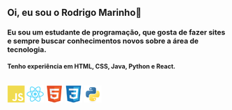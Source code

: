 ## Oi, eu sou o Rodrigo Marinho👋
### Eu sou um estudante de programação, que gosta de fazer sites e sempre buscar conhecimentos novos sobre a área de tecnologia.
#### Tenho experiência em HTML, CSS, Java, Python e React.

<div style="display: inline_block"><br>
  <img align="center" alt="Rodri-Js" height="40" width="40" src="https://raw.githubusercontent.com/devicons/devicon/master/icons/javascript/javascript-plain.svg">
  <img align="center" alt="Rodri-React" height="40" width="40" src="https://raw.githubusercontent.com/devicons/devicon/master/icons/react/react-original.svg">
  <img align="center" alt="Rodri-HTML" height="40" width="40" src="https://raw.githubusercontent.com/devicons/devicon/master/icons/html5/html5-original.svg">
  <img align="center" alt="Rodri-CSS" height="40" width="40" src="https://raw.githubusercontent.com/devicons/devicon/master/icons/css3/css3-original.svg">
  <img align="center" alt="Rodri-Python" height="40" width="40" src="https://raw.githubusercontent.com/devicons/devicon/master/icons/python/python-original.svg">
</div>
